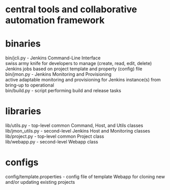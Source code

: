 # central tools and collaborative automation framework

# binaries
bin/jcli.py - Jenkins Command-Line Interface<br>
  swiss army knife for developers to manage (create, read, edit, delete) Jenkins jobs based on project template and property (config) file<br>
bin/jmon.py - Jenkins Monitoring and Provisioning<br>
  active adaptable monitoring and provisioning for Jenkins instance(s) from bring-up to operational<br>
bin/build.py - script performing build and release tasks 

# libraries
lib/utils.py - top-level common Command, Host, and Utils classes<br>
lib/jmon_utils.py - second-level Jenkins Host and Monitoring classes<br>
lib/project.py - top-level common Project class<br>
lib/webapp.py - second-level Webapp class<br>

# configs
config/template.properties - config file of template Webapp for cloning new and/or updating existing projects<br>
